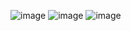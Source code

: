 ![image](https://github.com/user-attachments/assets/cc3820df-7394-4e9b-98b1-ea632b473162)
![image](https://github.com/user-attachments/assets/13dfde1f-f7f5-48f1-adb9-de8ff3207912)
![image](https://github.com/user-attachments/assets/276089b2-6edf-4436-bda6-ce84c94ab663)

